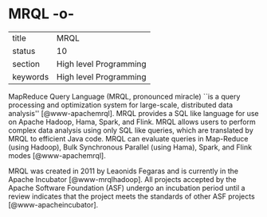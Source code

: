 # MRQL -o-


|          |                        |
| -------- | ---------------------- |
| title    | MRQL                   | 
| status   | 10                     |
| section  | High level Programming |
| keywords | High level Programming |



MapReduce Query Language (MRQL, pronounced miracle) ``is a query
processing and optimization system for large-scale, distributed data
analysis'' [@www-apachemrql]. MRQL provides a SQL like language
for use on Apache Hadoop, Hama, Spark, and Flink.  MRQL allows users
to perform complex data analysis using only SQL like queries, which
are translated by MRQL to efficient Java code. MRQL can evaluate
queries in Map-Reduce (using Hadoop), Bulk Synchronous Parallel (using
Hama), Spark, and Flink modes [@www-apachemrql].

MRQL was created in 2011 by Leaonids Fegaras and is currently in the
Apache Incubator [@www-mrqlhadoop].  All projects accepted by the
Apache Software Foundation (ASF) undergo an incubation period until a
review indicates that the project meets the standards of other ASF
projects [@www-apacheincubator].



